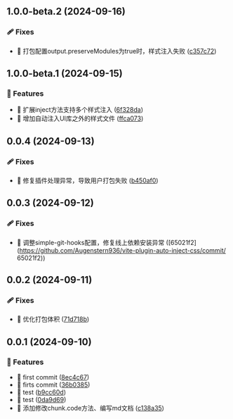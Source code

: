 ## 1.0.0-beta.2 (2024-09-16)

### 🩹 Fixes

- 🐛 打包配置output.preserveModules为true时，样式注入失败 ([c357c72](https://github.com/Augenstern936/vite-plugin-auto-inject-css/commit/c357c72))

## 1.0.0-beta.1 (2024-09-15)

### 🚀 Features

- 🚀 扩展inject方法支持多个样式注入 ([6f328da](https://github.com/Augenstern936/vite-plugin-auto-inject-css/commit/6f328da))
- 🚀 增加自动注入UI库之外的样式文件 ([ffca073](https://github.com/Augenstern936/vite-plugin-auto-inject-css/commit/ffca073))

## 0.0.4 (2024-09-13)

### 🩹 Fixes

- 🐛 修复插件处理异常，导致用户打包失败 ([b450af0](https://github.com/Augenstern936/vite-plugin-auto-inject-css/commit/b450af0))

## 0.0.3 (2024-09-12)

### 🩹 Fixes

- 🐛 调整simple-git-hooks配置，修复线上依赖安装异常 ([65021f2](https://github.com/Augenstern936/vite-plugin-auto-inject-css/commit/
  65021f2))

## 0.0.2 (2024-09-11)

### 🩹 Fixes

- 🔨 优化打包体积 ([71d718b](https://github.com/Augenstern936/vite-plugin-auto-inject-css/commit/71d718b))

## 0.0.1 (2024-09-10)

### 🚀 Features

- 🚀 first commit ([8ec4c67](https://github.com/Augenstern936/vite-plugin-auto-inject-css/commit/8ec4c67))
- 🚀 firts commit ([36b0385](https://github.com/Augenstern936/vite-plugin-auto-inject-css/commit/36b0385))
- 🚀 test ([b9cc60d](https://github.com/Augenstern936/vite-plugin-auto-inject-css/commit/b9cc60d))
- 🚀 test ([0da9d69](https://github.com/Augenstern936/vite-plugin-auto-inject-css/commit/0da9d69))
- 🚀 添加修改chunk.code方法、编写md文档 ([c138a35](https://github.com/Augenstern936/vite-plugin-auto-inject-css/commit/c138a35))
